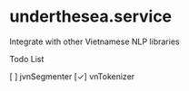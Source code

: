 # underthesea.service

Integrate with other Vietnamese NLP libraries 

Todo List

[ ] jvnSegmenter
[✓] vnTokenizer
